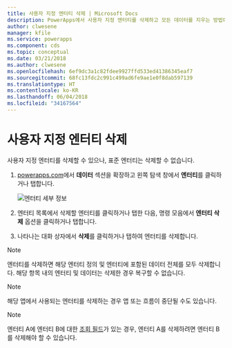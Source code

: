 ```yaml
---
title: 사용자 지정 엔터티 삭제 | Microsoft Docs
description: PowerApps에서 사용자 지정 엔터티를 삭제하고 모든 데이터를 지우는 방법에 대한 단계별 지침
author: clwesene
manager: kfile
ms.service: powerapps
ms.component: cds
ms.topic: conceptual
ms.date: 03/21/2018
ms.author: clwesene
ms.openlocfilehash: 6ef9dc3a1c82fdee9927ffd533ed41386345eaf7
ms.sourcegitcommit: 68fc13fdc2c991c499ad6fe9ae1e0f8dab597139
ms.translationtype: HT
ms.contentlocale: ko-KR
ms.lasthandoff: 06/04/2018
ms.locfileid: "34167564"
---
```

# <a name="delete-a-custom-entity"></a>사용자 지정 엔터티 삭제
사용자 지정 엔터티를 삭제할 수 있으나, 표준 엔터티는 삭제할 수 없습니다.

1. [powerapps.com](https://web.powerapps.com)에서 **데이터** 섹션을 확장하고 왼쪽 탐색 창에서 **엔터티**를 클릭하거나 탭합니다.

    ![엔터티 세부 정보](./media/data-platform-cds-create-entity/entitylist.png "엔터티 목록")

2. 엔터티 목록에서 삭제할 엔터티를 클릭하거나 탭한 다음, 명령 모음에서 **엔터티 삭제** 옵션을 클릭하거나 탭합니다.

3. 나타나는 대화 상자에서 **삭제**를 클릭하거나 탭하여 엔터티를 삭제합니다.

>[!NOTE]
>엔터티를 삭제하면 해당 엔터티 정의 및 엔터티에 포함된 데이터 전체를 모두 삭제합니다. 해당 항목 내의 엔터티 및 데이터는 삭제한 경우 복구할 수 없습니다.

>[!NOTE]
>해당 앱에서 사용되는 엔터티를 삭제하는 경우 앱 또는 흐름이 중단될 수도 있습니다.

>[!NOTE]
>엔터티 A에 엔터티 B에 대한 [조회 필드](data-platform-entity-lookup.md)가 있는 경우, 엔터티 A를 삭제하려면 엔터티 B를 삭제해야 할 수 있습니다.

